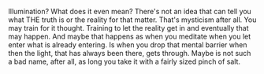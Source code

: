 Illumination? What does it even mean? There's not an idea that can tell you what THE truth is or the reality for that matter. That's mysticism after all. You may train for it thought. Training to let the reality get in and eventually that may happen. And maybe that happens as when you meditate when you let enter what is already entering. Is when you drop that mental barrier when then the light, that has always been there, gets through. Maybe is not such a bad name, after all, as long you take it with a fairly sized pinch of salt.